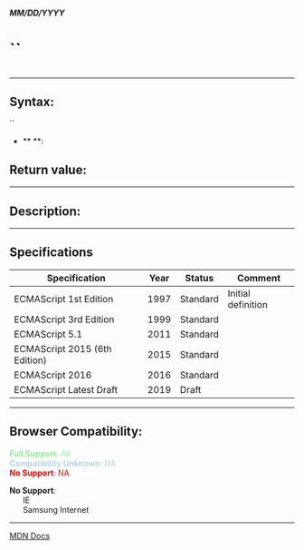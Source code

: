##### MM/DD/YYYY
# ``

```js

```

---

## Syntax:
``

* ** **:  

## Return value:


---

## Description:


---

## Specifications
| Specification | Year | Status | Comment |
|---|---|---|---|
| ECMAScript 1st Edition | 1997 | Standard | Initial definition |
| ECMAScript 3rd Edition | 1999 | Standard |  |
| ECMAScript 5.1 | 2011 | Standard |  |
| ECMAScript 2015 (6th Edition) | 2015 | Standard |  |
| ECMAScript 2016 | 2016 | Standard |  |
| ECMAScript Latest Draft | 2019 | Draft |  |

---

## Browser Compatibility:
<span style="color: lightgreen">**Full Support**: All</span>  
<span style="color: lightblue">**Compatibility Unknown**: NA</span>  
<span style="color: red">**No Support**: NA</span>

<span style="color: ">**No Support**:  
  &nbsp; &nbsp; &nbsp; IE  
  &nbsp; &nbsp; &nbsp; Samsung Internet  
</span>

---

[MDN Docs](https://developer.mozilla.org/en-US/docs/Web/JavaScript/Reference/Global_Objects/Atomics/load)
